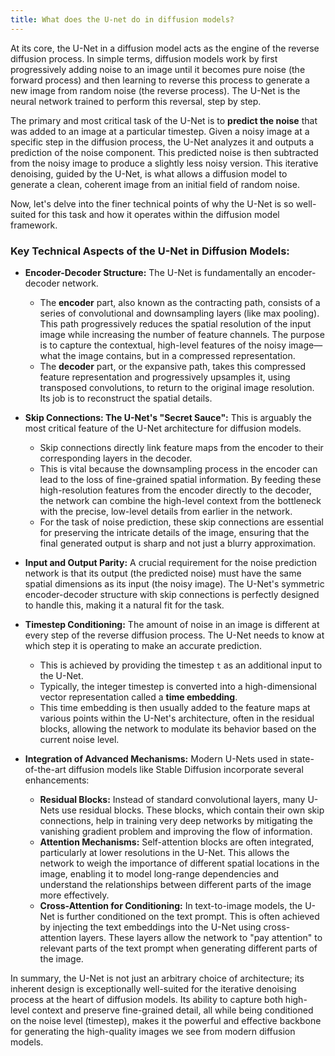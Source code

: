 ```yaml
---
title: What does the U-net do in diffusion models?
---
```


At its core, the U-Net in a diffusion model acts as the engine of the reverse diffusion process. In simple terms, diffusion models work by first progressively adding noise to an image until it becomes pure noise (the forward process) and then learning to reverse this process to generate a new image from random noise (the reverse process). The U-Net is the neural network trained to perform this reversal, step by step.

The primary and most critical task of the U-Net is to **predict the noise** that was added to an image at a particular timestep. Given a noisy image at a specific step in the diffusion process, the U-Net analyzes it and outputs a prediction of the noise component. This predicted noise is then subtracted from the noisy image to produce a slightly less noisy version. This iterative denoising, guided by the U-Net, is what allows a diffusion model to generate a clean, coherent image from an initial field of random noise.

Now, let's delve into the finer technical points of why the U-Net is so well-suited for this task and how it operates within the diffusion model framework.

### Key Technical Aspects of the U-Net in Diffusion Models:

*   **Encoder-Decoder Structure:** The U-Net is fundamentally an encoder-decoder network.
    *   The **encoder** part, also known as the contracting path, consists of a series of convolutional and downsampling layers (like max pooling). This path progressively reduces the spatial resolution of the input image while increasing the number of feature channels. The purpose is to capture the contextual, high-level features of the noisy image—what the image contains, but in a compressed representation.
    *   The **decoder** part, or the expansive path, takes this compressed feature representation and progressively upsamples it, using transposed convolutions, to return to the original image resolution. Its job is to reconstruct the spatial details.

*   **Skip Connections: The U-Net's "Secret Sauce":** This is arguably the most critical feature of the U-Net architecture for diffusion models.
    *   Skip connections directly link feature maps from the encoder to their corresponding layers in the decoder.
    *   This is vital because the downsampling process in the encoder can lead to the loss of fine-grained spatial information. By feeding these high-resolution features from the encoder directly to the decoder, the network can combine the high-level context from the bottleneck with the precise, low-level details from earlier in the network.
    *   For the task of noise prediction, these skip connections are essential for preserving the intricate details of the image, ensuring that the final generated output is sharp and not just a blurry approximation.

*   **Input and Output Parity:** A crucial requirement for the noise prediction network is that its output (the predicted noise) must have the same spatial dimensions as its input (the noisy image). The U-Net's symmetric encoder-decoder structure with skip connections is perfectly designed to handle this, making it a natural fit for the task.

*   **Timestep Conditioning:** The amount of noise in an image is different at every step of the reverse diffusion process. The U-Net needs to know at which step it is operating to make an accurate prediction.
    *   This is achieved by providing the timestep `t` as an additional input to the U-Net.
    *   Typically, the integer timestep is converted into a high-dimensional vector representation called a **time embedding**.
    *   This time embedding is then usually added to the feature maps at various points within the U-Net's architecture, often in the residual blocks, allowing the network to modulate its behavior based on the current noise level.

*   **Integration of Advanced Mechanisms:** Modern U-Nets used in state-of-the-art diffusion models like Stable Diffusion incorporate several enhancements:
    *   **Residual Blocks:** Instead of standard convolutional layers, many U-Nets use residual blocks. These blocks, which contain their own skip connections, help in training very deep networks by mitigating the vanishing gradient problem and improving the flow of information.
    *   **Attention Mechanisms:** Self-attention blocks are often integrated, particularly at lower resolutions in the U-Net. This allows the network to weigh the importance of different spatial locations in the image, enabling it to model long-range dependencies and understand the relationships between different parts of the image more effectively.
    *   **Cross-Attention for Conditioning:** In text-to-image models, the U-Net is further conditioned on the text prompt. This is often achieved by injecting the text embeddings into the U-Net using cross-attention layers. These layers allow the network to "pay attention" to relevant parts of the text prompt when generating different parts of the image.

In summary, the U-Net is not just an arbitrary choice of architecture; its inherent design is exceptionally well-suited for the iterative denoising process at the heart of diffusion models. Its ability to capture both high-level context and preserve fine-grained detail, all while being conditioned on the noise level (timestep), makes it the powerful and effective backbone for generating the high-quality images we see from modern diffusion models.